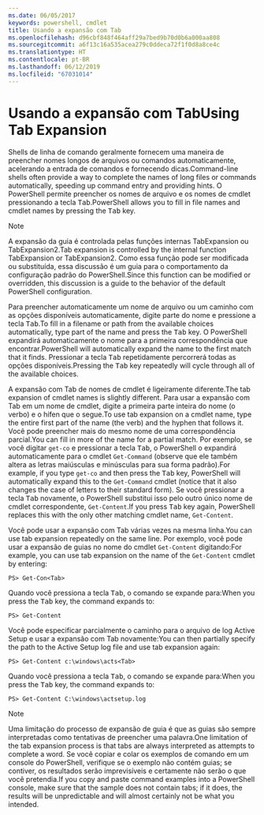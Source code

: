 ```yaml
---
ms.date: 06/05/2017
keywords: powershell, cmdlet
title: Usando a expansão com Tab
ms.openlocfilehash: d96cbf848f464aff29a7bed9b70d0b6a000aa808
ms.sourcegitcommit: a6f13c16a535acea279c0ddeca72f1f0d8a8ce4c
ms.translationtype: HT
ms.contentlocale: pt-BR
ms.lasthandoff: 06/12/2019
ms.locfileid: "67031014"
---
```

# <a name="using-tab-expansion"></a><span data-ttu-id="7e76a-103">Usando a expansão com Tab</span><span class="sxs-lookup"><span data-stu-id="7e76a-103">Using Tab Expansion</span></span>

<span data-ttu-id="7e76a-104">Shells de linha de comando geralmente fornecem uma maneira de preencher nomes longos de arquivos ou comandos automaticamente, acelerando a entrada de comandos e fornecendo dicas.</span><span class="sxs-lookup"><span data-stu-id="7e76a-104">Command-line shells often provide a way to complete the names of long files or commands automatically, speeding up command entry and providing hints.</span></span> <span data-ttu-id="7e76a-105">O PowerShell permite preencher os nomes de arquivo e os nomes de cmdlet pressionando a tecla <kbd>Tab</kbd>.</span><span class="sxs-lookup"><span data-stu-id="7e76a-105">PowerShell allows you to fill in file names and cmdlet names by pressing the <kbd>Tab</kbd> key.</span></span>

> [!NOTE]
> <span data-ttu-id="7e76a-106">A expansão da guia é controlada pelas funções internas TabExpansion ou TabExpansion2.</span><span class="sxs-lookup"><span data-stu-id="7e76a-106">Tab expansion is controlled by the internal function TabExpansion or TabExpansion2.</span></span> <span data-ttu-id="7e76a-107">Como essa função pode ser modificada ou substituída, essa discussão é um guia para o comportamento da configuração padrão do PowerShell.</span><span class="sxs-lookup"><span data-stu-id="7e76a-107">Since this function can be modified or overridden, this discussion is a guide to the behavior of the default PowerShell configuration.</span></span>

<span data-ttu-id="7e76a-108">Para preencher automaticamente um nome de arquivo ou um caminho com as opções disponíveis automaticamente, digite parte do nome e pressione a tecla <kbd>Tab</kbd>.</span><span class="sxs-lookup"><span data-stu-id="7e76a-108">To fill in a filename or path from the available choices automatically, type part of the name and press the <kbd>Tab</kbd> key.</span></span> <span data-ttu-id="7e76a-109">O PowerShell expandirá automaticamente o nome para a primeira correspondência que encontrar.</span><span class="sxs-lookup"><span data-stu-id="7e76a-109">PowerShell will automatically expand the name to the first match that it finds.</span></span> <span data-ttu-id="7e76a-110">Pressionar a tecla <kbd>Tab</kbd> repetidamente percorrerá todas as opções disponíveis.</span><span class="sxs-lookup"><span data-stu-id="7e76a-110">Pressing the <kbd>Tab</kbd> key repeatedly will cycle through all of the available choices.</span></span>

<span data-ttu-id="7e76a-111">A expansão com Tab de nomes de cmdlet é ligeiramente diferente.</span><span class="sxs-lookup"><span data-stu-id="7e76a-111">The tab expansion of cmdlet names is slightly different.</span></span> <span data-ttu-id="7e76a-112">Para usar a expansão com Tab em um nome de cmdlet, digite a primeira parte inteira do nome (o verbo) e o hífen que o segue.</span><span class="sxs-lookup"><span data-stu-id="7e76a-112">To use tab expansion on a cmdlet name, type the entire first part of the name (the verb) and the hyphen that follows it.</span></span> <span data-ttu-id="7e76a-113">Você pode preencher mais do mesmo nome de uma correspondência parcial.</span><span class="sxs-lookup"><span data-stu-id="7e76a-113">You can fill in more of the name for a partial match.</span></span> <span data-ttu-id="7e76a-114">Por exemplo, se você digitar `get-co` e pressionar a tecla <kbd>Tab</kbd>, o PowerShell o expandirá automaticamente para o cmdlet `Get-Command` (observe que ele também altera as letras maiúsculas e minúsculas para sua forma padrão).</span><span class="sxs-lookup"><span data-stu-id="7e76a-114">For example, if you type `get-co` and then press the <kbd>Tab</kbd> key, PowerShell will automatically expand this to the `Get-Command` cmdlet (notice that it also changes the case of letters to their standard form).</span></span> <span data-ttu-id="7e76a-115">Se você pressionar a tecla <kbd>Tab</kbd> novamente, o PowerShell substitui isso pelo outro único nome de cmdlet correspondente, `Get-Content`.</span><span class="sxs-lookup"><span data-stu-id="7e76a-115">If you press <kbd>Tab</kbd> key again, PowerShell replaces this with the only other matching cmdlet name, `Get-Content`.</span></span>

<span data-ttu-id="7e76a-116">Você pode usar a expansão com Tab várias vezes na mesma linha.</span><span class="sxs-lookup"><span data-stu-id="7e76a-116">You can use tab expansion repeatedly on the same line.</span></span> <span data-ttu-id="7e76a-117">Por exemplo, você pode usar a expansão de guias no nome do cmdlet `Get-Content` digitando:</span><span class="sxs-lookup"><span data-stu-id="7e76a-117">For example, you can use tab expansion on the name of the `Get-Content` cmdlet by entering:</span></span>

```
PS> Get-Con<Tab>
```

<span data-ttu-id="7e76a-118">Quando você pressiona a tecla <kbd>Tab</kbd>, o comando se expande para:</span><span class="sxs-lookup"><span data-stu-id="7e76a-118">When you press the <kbd>Tab</kbd> key, the command expands to:</span></span>

```
PS> Get-Content
```

<span data-ttu-id="7e76a-119">Você pode especificar parcialmente o caminho para o arquivo de log Active Setup e usar a expansão com Tab novamente:</span><span class="sxs-lookup"><span data-stu-id="7e76a-119">You can then partially specify the path to the Active Setup log file and use tab expansion again:</span></span>

```
PS> Get-Content c:\windows\acts<Tab>
```

<span data-ttu-id="7e76a-120">Quando você pressiona a tecla <kbd>Tab</kbd>, o comando se expande para:</span><span class="sxs-lookup"><span data-stu-id="7e76a-120">When you press the <kbd>Tab</kbd> key, the command expands to:</span></span>

```
PS> Get-Content C:\windows\actsetup.log
```

> [!NOTE]
> <span data-ttu-id="7e76a-121">Uma limitação do processo de expansão de guia é que as guias são sempre interpretadas como tentativas de preencher uma palavra.</span><span class="sxs-lookup"><span data-stu-id="7e76a-121">One limitation of the tab expansion process is that tabs are always interpreted as attempts to complete a word.</span></span> <span data-ttu-id="7e76a-122">Se você copiar e colar os exemplos de comando em um console do PowerShell, verifique se o exemplo não contém guias; se contiver, os resultados serão imprevisíveis e certamente não serão o que você pretendia.</span><span class="sxs-lookup"><span data-stu-id="7e76a-122">If you copy and paste command examples into a PowerShell console, make sure that the sample does not contain tabs; if it does, the results will be unpredictable and will almost certainly not be what you intended.</span></span>
